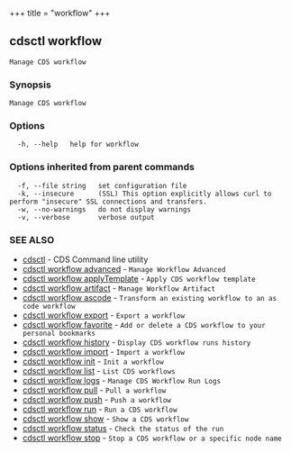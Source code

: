 +++
title = "workflow"
+++
## cdsctl workflow

`Manage CDS workflow`

### Synopsis

`Manage CDS workflow`

### Options

```
  -h, --help   help for workflow
```

### Options inherited from parent commands

```
  -f, --file string   set configuration file
  -k, --insecure      (SSL) This option explicitly allows curl to perform "insecure" SSL connections and transfers.
  -w, --no-warnings   do not display warnings
  -v, --verbose       verbose output
```

### SEE ALSO

* [cdsctl](/manual/components/cdsctl/cdsctl/)	 - CDS Command line utility
* [cdsctl workflow advanced](/manual/components/cdsctl/workflow/advanced/)	 - `Manage Workflow Advanced`
* [cdsctl workflow applyTemplate](/manual/components/cdsctl/workflow/applytemplate/)	 - `Apply CDS workflow template`
* [cdsctl workflow artifact](/manual/components/cdsctl/workflow/artifact/)	 - `Manage Workflow Artifact`
* [cdsctl workflow ascode](/manual/components/cdsctl/workflow/ascode/)	 - `Transform an existing workflow to an as code workflow`
* [cdsctl workflow export](/manual/components/cdsctl/workflow/export/)	 - `Export a workflow`
* [cdsctl workflow favorite](/manual/components/cdsctl/workflow/favorite/)	 - `Add or delete a CDS workflow to your personal bookmarks`
* [cdsctl workflow history](/manual/components/cdsctl/workflow/history/)	 - `Display CDS workflow runs history`
* [cdsctl workflow import](/manual/components/cdsctl/workflow/import/)	 - `Import a workflow`
* [cdsctl workflow init](/manual/components/cdsctl/workflow/init/)	 - `Init a workflow`
* [cdsctl workflow list](/manual/components/cdsctl/workflow/list/)	 - `List CDS workflows`
* [cdsctl workflow logs](/manual/components/cdsctl/workflow/logs/)	 - `Manage CDS Workflow Run Logs`
* [cdsctl workflow pull](/manual/components/cdsctl/workflow/pull/)	 - `Pull a workflow`
* [cdsctl workflow push](/manual/components/cdsctl/workflow/push/)	 - `Push a workflow`
* [cdsctl workflow run](/manual/components/cdsctl/workflow/run/)	 - `Run a CDS workflow`
* [cdsctl workflow show](/manual/components/cdsctl/workflow/show/)	 - `Show a CDS workflow`
* [cdsctl workflow status](/manual/components/cdsctl/workflow/status/)	 - `Check the status of the run`
* [cdsctl workflow stop](/manual/components/cdsctl/workflow/stop/)	 - `Stop a CDS workflow or a specific node name`

